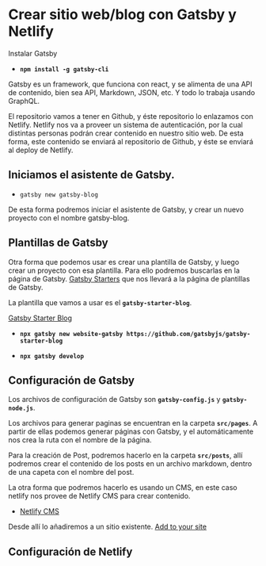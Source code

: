 # Crear sitio web/blog con Gatsby y Netlify

Instalar Gatsby

- **`npm install -g gatsby-cli`**

Gatsby es un framework, que funciona con react, y se alimenta de una API de contenido, bien sea API, Markdown, JSON, etc. Y todo lo trabaja usando GraphQL.

El repositorio vamos a tener en Github, y éste repositorio lo enlazamos con Netlify. Netlify nos va a proveer un sistema de autenticación, por la cual distintas personas podrán crear contenido en nuestro sitio web. De esta forma, este contenido se enviará al repositorio de Github, y éste se enviará al deploy de Netlify.

## Iniciamos el asistente de Gatsby. 

- `gatsby new gatsby-blog`

De esta forma podremos iniciar el asistente de Gatsby, y crear un nuevo proyecto con el nombre gatsby-blog.


## Plantillas de Gatsby

Otra forma que podemos usar es crear una plantilla de Gatsby, y luego crear un proyecto con esa plantilla. Para ello podremos buscarlas en la página de Gatsby. [Gatsby Starters](https://www.gatsbyjs.com/starters/) que nos llevará a la página de plantillas de Gatsby.

La plantilla que vamos a usar es el **`gatsby-starter-blog`**.

[Gatsby Starter Blog](https://www.gatsbyjs.com/starters/gatsbyjs/gatsby-starter-blog/)

- **`npx gatsby new website-gatsby https://github.com/gatsbyjs/gatsby-starter-blog`**

- **`npx gatsby develop`**


## Configuración de Gatsby

Los archivos de configuración de Gatsby son **`gatsby-config.js`** y **`gatsby-node.js`**.

Los archivos para generar paginas se encuentran en la carpeta **`src/pages`**.
A partir de ellas podemos generar páginas con Gatsby, y el automáticamente nos crea la ruta con el nombre de la página.

Para la creación de Post, podremos hacerlo en la carpeta **`src/posts`**, allí podremos crear el contenido de los posts en un archivo markdown, dentro de una capeta con el nombre del post.

La otra forma que podremos hacerlo es usando un CMS, en este caso netlify nos provee de Netlify CMS para crear contenido.

- [Netlify CMS](https://www.netlifycms.org/docs/start-with-a-template/)

Desde allí lo añadiremos a un sitio existente. [Add to your site](https://www.netlifycms.org/docs/add-to-your-site/)


## Configuración de Netlify

